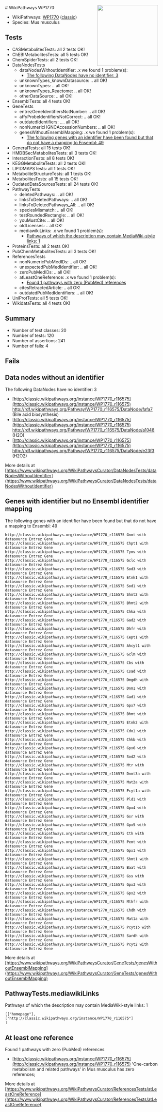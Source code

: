 <img style="float: right; width: 200px" src="https://upload.wikimedia.org/wikipedia/commons/thumb/8/83/Wplogo_with_text_500.png/640px-Wplogo_with_text_500.png" />
# WikiPathways WP1770

* WikiPathways: [WP1770](https://wikipathways.org/pathways/WP1770) ([classic](https://classic.wikipathways.org/instance/WP1770))
* Species: Mus musculus
## Tests
* CASMetabolitesTests: all 2 tests OK!
* ChEBIMetabolitesTests: all 5 tests OK!
* ChemSpiderTests: all 2 tests OK!
* DataNodesTests
    * dataNodesWithoutIdentifier: .x we found 1 problem(s):
        * [The following DataNodes have no identifier: 3](#d2d32fa2)
    * unknownTypes_knownDatasource: .. all OK!
    * unknownTypes: .. all OK!
    * unknownTypes_Reactome: .. all OK!
    * otherDataSource: .. all OK!
* EnsemblTests: all 4 tests OK!
* GeneTests
    * entrezGeneIdentifiersNotNumber: .. all OK!
    * affyProbeIdentifiersNotCorrect: .. all OK!
    * outdatedIdentifiers: .... all OK!
    * nonNumericHGNCAccessionNumbers: .. all OK!
    * genesWithoutEnsemblMapping: .x we found 1 problem(s):
        * [The following genes with an identifier have been found but that do not have a mapping to Ensembl: 49](#c4e54373)
* GeneralTests: all 15 tests OK!
* HMDBSecMetabolitesTests: all 3 tests OK!
* InteractionTests: all 8 tests OK!
* KEGGMetaboliteTests: all 2 tests OK!
* LIPIDMAPSTests: all 1 tests OK!
* MetaboliteStructureTests: all 1 tests OK!
* MetabolitesTests: all 15 tests OK!
* OudatedDataSourcesTests: all 24 tests OK!
* PathwayTests
    * deletedPathways: .. all OK!
    * linksToDeletedPathways: .. all OK!
    * linksToDeletedPathways_All: .. all OK!
    * speciesMismatch: .. all OK!
    * testRoundedRectangle: .. all OK!
    * youMustCite: .. all OK!
    * oldLicenses: .. all OK!
    * mediawikiLinks: .x we found 1 problem(s):
        * [Pathways of which the description may contain MediaWiki-style links: 1](#da69cf45)
* ProteinsTests: all 2 tests OK!
* PubChemMetabolitesTests: all 3 tests OK!
* ReferencesTests
    * nonNumericPubMedIDs: .. all OK!
    * unexpectedPubMedIdentifier: .. all OK!
    * zeroPubMedIDs: .. all OK!
    * atLeastOneReference: .x we found 1 problem(s):
        * [Found 1 pathways with zero (PubMed) references](#d0a459f0)
    * citesRetractedArticle: .. all OK!
    * outdatedPubMedIdentifiers: .. all OK!
* UniProtTests: all 5 tests OK!
* WikidataTests: all 4 tests OK!


## Summary

* Number of test classes: 20
* Number of tests: 120
* Number of assertions: 241
* Number of fails: 4

## Fails

<a name="d2d32fa2" />

## Data nodes without an identifier

The following DataNodes have no identifier: 3

* [http://classic.wikipathways.org/instance/WP1770_r116575](http://classic.wikipathways.org/instance/WP1770_r116575) http://rdf.wikipathways.org/Pathway/WP1770_r116575/DataNode/fafa7 (Bile acid biosynthesis)
* [http://classic.wikipathways.org/instance/WP1770_r116575](http://classic.wikipathways.org/instance/WP1770_r116575) http://rdf.wikipathways.org/Pathway/WP1770_r116575/DataNode/a1048 (H2O)
* [http://classic.wikipathways.org/instance/WP1770_r116575](http://classic.wikipathways.org/instance/WP1770_r116575) http://rdf.wikipathways.org/Pathway/WP1770_r116575/DataNode/e23f3 (H2O2)


More details at [https://www.wikipathways.org/WikiPathwaysCurator/DataNodesTests/dataNodesWithoutIdentifier](https://www.wikipathways.org/WikiPathwaysCurator/DataNodesTests/dataNodesWithoutIdentifier)

<a name="c4e54373" />

## Genes with identifier but no Ensembl identifier mapping

The following genes with an identifier have been found but that do not have a mapping to Ensembl: 49
```
http://classic.wikipathways.org/instance/WP1770_r116575 Gnmt with datasource Entrez Gene
http://classic.wikipathways.org/instance/WP1770_r116575 Chpt1 with datasource Entrez Gene
http://classic.wikipathways.org/instance/WP1770_r116575 Tyms with datasource Entrez Gene
http://classic.wikipathways.org/instance/WP1770_r116575 Gclc with datasource Entrez Gene
http://classic.wikipathways.org/instance/WP1770_r116575 Sod3 with datasource Entrez Gene
http://classic.wikipathways.org/instance/WP1770_r116575 Etnk1 with datasource Entrez Gene
http://classic.wikipathways.org/instance/WP1770_r116575 Sod1 with datasource Entrez Gene
http://classic.wikipathways.org/instance/WP1770_r116575 Shmt2 with datasource Entrez Gene
http://classic.wikipathways.org/instance/WP1770_r116575 Bhmt2 with datasource Entrez Gene
http://classic.wikipathways.org/instance/WP1770_r116575 Chka with datasource Entrez Gene
http://classic.wikipathways.org/instance/WP1770_r116575 Gad2 with datasource Entrez Gene
http://classic.wikipathways.org/instance/WP1770_r116575 Dhfr with datasource Entrez Gene
http://classic.wikipathways.org/instance/WP1770_r116575 Cept1 with datasource Entrez Gene
http://classic.wikipathways.org/instance/WP1770_r116575 Ahcyl1 with datasource Entrez Gene
http://classic.wikipathways.org/instance/WP1770_r116575 Gclm with datasource Entrez Gene
http://classic.wikipathways.org/instance/WP1770_r116575 Cbs with datasource Entrez Gene
http://classic.wikipathways.org/instance/WP1770_r116575 Csad with datasource Entrez Gene
http://classic.wikipathways.org/instance/WP1770_r116575 Dmgdh with datasource Entrez Gene
http://classic.wikipathways.org/instance/WP1770_r116575 Dnm1 with datasource Entrez Gene
http://classic.wikipathways.org/instance/WP1770_r116575 Gad1 with datasource Entrez Gene
http://classic.wikipathways.org/instance/WP1770_r116575 Gpx7 with datasource Entrez Gene
http://classic.wikipathways.org/instance/WP1770_r116575 Bhmt with datasource Entrez Gene
http://classic.wikipathways.org/instance/WP1770_r116575 Etnk2 with datasource Entrez Gene
http://classic.wikipathways.org/instance/WP1770_r116575 Cdo1 with datasource Entrez Gene
http://classic.wikipathways.org/instance/WP1770_r116575 Chkb with datasource Entrez Gene
http://classic.wikipathways.org/instance/WP1770_r116575 Gpx6 with datasource Entrez Gene
http://classic.wikipathways.org/instance/WP1770_r116575 Sod2 with datasource Entrez Gene
http://classic.wikipathways.org/instance/WP1770_r116575 Mtr with datasource Entrez Gene
http://classic.wikipathways.org/instance/WP1770_r116575 Dnmt3a with datasource Entrez Gene
http://classic.wikipathways.org/instance/WP1770_r116575 Mat2a with datasource Entrez Gene
http://classic.wikipathways.org/instance/WP1770_r116575 Pcyt1a with datasource Entrez Gene
http://classic.wikipathways.org/instance/WP1770_r116575 Pld1 with datasource Entrez Gene
http://classic.wikipathways.org/instance/WP1770_r116575 Gpx4 with datasource Entrez Gene
http://classic.wikipathways.org/instance/WP1770_r116575 Gsr with datasource Entrez Gene
http://classic.wikipathways.org/instance/WP1770_r116575 Gpx5 with datasource Entrez Gene
http://classic.wikipathways.org/instance/WP1770_r116575 Cth with datasource Entrez Gene
http://classic.wikipathways.org/instance/WP1770_r116575 Pemt with datasource Entrez Gene
http://classic.wikipathways.org/instance/WP1770_r116575 Gpx1 with datasource Entrez Gene
http://classic.wikipathways.org/instance/WP1770_r116575 Shmt1 with datasource Entrez Gene
http://classic.wikipathways.org/instance/WP1770_r116575 Baat with datasource Entrez Gene
http://classic.wikipathways.org/instance/WP1770_r116575 Gss with datasource Entrez Gene
http://classic.wikipathways.org/instance/WP1770_r116575 Gpx3 with datasource Entrez Gene
http://classic.wikipathways.org/instance/WP1770_r116575 Gpx2 with datasource Entrez Gene
http://classic.wikipathways.org/instance/WP1770_r116575 Mthfr with datasource Entrez Gene
http://classic.wikipathways.org/instance/WP1770_r116575 Chdh with datasource Entrez Gene
http://classic.wikipathways.org/instance/WP1770_r116575 Mat1a with datasource Entrez Gene
http://classic.wikipathways.org/instance/WP1770_r116575 Pcyt1b with datasource Entrez Gene
http://classic.wikipathways.org/instance/WP1770_r116575 Sardh with datasource Entrez Gene
http://classic.wikipathways.org/instance/WP1770_r116575 Pcyt2 with datasource Entrez Gene
```

More details at [https://www.wikipathways.org/WikiPathwaysCurator/GeneTests/genesWithoutEnsemblMapping](https://www.wikipathways.org/WikiPathwaysCurator/GeneTests/genesWithoutEnsemblMapping)

<a name="da69cf45" />

## PathwayTests.mediawikiLinks

Pathways of which the description may contain MediaWiki-style links: 1
```
[["homepage"],
["http://classic.wikipathways.org/instance/WP1770_r116575"]
]
```

<a name="d0a459f0" />

## At least one reference

Found 1 pathways with zero (PubMed) references

* [http://classic.wikipathways.org/instance/WP1770_r116575](http://classic.wikipathways.org/instance/WP1770_r116575) 'One-carbon metabolism and related pathways' in Mus musculus has zero references; 


More details at [https://www.wikipathways.org/WikiPathwaysCurator/ReferencesTests/atLeastOneReference](https://www.wikipathways.org/WikiPathwaysCurator/ReferencesTests/atLeastOneReference)

